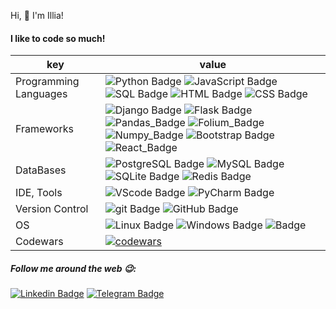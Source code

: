 Hi, 👋 I'm Illia!

#### I like to code so much!

| key                   | value                                                                                                                                                                                                                                                                                                                                                                                                                                                                                                  |
|-----------------------|--------------------------------------------------------------------------------------------------------------------------------------------------------------------------------------------------------------------------------------------------------------------------------------------------------------------------------------------------------------------------------------------------------------------------------------------------------------------------------------------------------|
| Programming Languages | ![Python Badge](https://img.shields.io/badge/-Python-3776AB?style=flat-square&logo=Python&logoColor=white&color=005d74) ![JavaScript Badge]( https://img.shields.io/badge/-JavaScript-005d74?logo=javascript&logoColor=005d74&color=white) ![SQL Badge](https://img.shields.io/badge/-SQL-609540?style=flat-square&logo=elastic%20stack&logoColor=white&color=005d74) ![HTML Badge](https://img.shields.io/badge/-HTML-E34F26?style=flat-square&logo=HTML5&logoColor=005d74&color=white) ![CSS Badge](https://img.shields.io/badge/-CSS-1572B6?style=flat-square&logo=CSS3&logoColor=white&color=005d74)                  |
| Frameworks            | ![Django Badge](https://img.shields.io/badge/-Django-092E20?style=flat-square&logo=Django&logoColor=white&color=005d74) ![Flask Badge](https://img.shields.io/badge/-Flask-000000?style=flat-square&logo=Flask&logoColor=white&color=000000)  ![Pandas_Badge](https://img.shields.io/badge/-Pandas-7952B3?style=flat-square&logo=Pandas&logoColor=000&color=fafafa) ![Folium_Badge](https://img.shields.io/badge/-Folium-7952B3?style=flat-square&logo=Folium&logoColor=green&color=gray)   ![Numpy_Badge](https://img.shields.io/badge/-Numpy-7952B3?style=flat-square&logo=Numpy&logoColor=blue&color=fafafa)  ![Bootstrap Badge](https://img.shields.io/badge/-Bootstrap-7952B3?style=flat-square&logo=Bootstrap&logoColor=white&color=7952B3)  ![React_Badge](https://img.shields.io/badge/-React-7952B3?style=flat-square&logo=React&logoColor=blue&color=fafafa)                                                                                                                         |
| DataBases             | ![PostgreSQL Badge](https://img.shields.io/badge/-PostgreSQL-336791?style=flat-square&logo=PostgreSQL&logoColor=white&color=336791) ![MySQL Badge](https://img.shields.io/badge/-MySQL-4479A1?style=flat-square&logo=MySQL&logoColor=white&color=4479A1) ![SQLite Badge](https://img.shields.io/badge/-SQLite-003B57?style=flat-square&logo=SQLite&logoColor=white&color=003B57)  ![Redis Badge](https://img.shields.io/badge/-Redis-DC382D?style=flat-square&logo=Redis&logoColor=white&color=DC382D) |
| IDE, Tools            | ![VScode Badge](https://img.shields.io/badge/-vscode-FF9800?style=flat-square&logo=vscode%20text&logoColor=white&color=blue) ![PyCharm Badge](https://img.shields.io/badge/-PyCharm-000?style=flat-square&logo=PyCharm&logoColor=white&color=000)                                                                                                                                                                                                                                                 |
| Version Control       | ![git Badge](https://img.shields.io/badge/-git-F05032?style=flat-square&logo=git&logoColor=white&color=F05032) ![GitHub Badge](https://img.shields.io/badge/-GitHub-181717?style=flat-square&logo=GitHub&logoColor=white&color=181717)                                                                                                                                                                                                                                                                                                                                                                                                                                                                                                                                                                                       |
| OS                    | ![Linux Badge](https://img.shields.io/badge/-Linux-FCC624?style=flat-square&logo=Linux&logoColor=000&color=FCC624) ![Windows Badge](https://img.shields.io/badge/-Windows-FCC624?style=flat-square&logo=Windows&logoColor=fafafa&color=blue)  ![ Badge](https://img.shields.io/badge/--FCC624?style=flat-square&logo=Ios&logoColor=000&color=fafafa)                                                                                                                                                                                                                                                                                                                                                                                    |
| Codewars              | [![codewars](https://www.codewars.com/users/soovuh/badges/small)](https://www.codewars.com/users/soovuh)                                                                                                                                                                                                                                                                                                                                                                               |


##### Follow me around the web 😉:

[![Linkedin Badge](https://img.shields.io/badge/-LinkedIn-blue?style=flat-square&logo=Linkedin&logoColor=white&link=https://www.linkedin.com/in/illia-klymenko/)](https://www.linkedin.com/in/illia-klymenko/)
[![Telegram Badge](https://img.shields.io/badge/-Telegram-26A5E4?style=flat-square&labelColor=26A5E4&logo=telegram&logoColor=white&link=https://t.me/soovuh)](https://t.me/soovuh)

